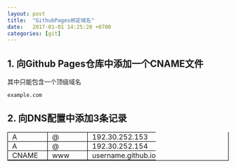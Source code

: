 ```yaml
---
layout: post
title:  "GithubPages绑定域名"
date:   2017-01-01 14:25:20 +0700
categories: [git]
---
```


## 1. 向Github Pages仓库中添加一个CNAME文件
其中只能包含一个顶级域名

```
example.com
```

## 2. 向DNS配置中添加3条记录
<style> 
table{border-right:1px solid #000;border-bottom:1px solid #000} 
table td{border-left:1px solid #000;border-top:1px solid #000;padding:0px 0px 0px 10px} 
</style>  
<table width="400" border="0" cellspacing="0" cellpadding="0"> 
<tr> 
<td width="80">A</td> 
<td width="80">@</td> 
<td width="80">192.30.252.153</td> 
</tr> 
<tr> 
<td>A</td> 
<td>@</td> 
<td>192.30.252.154</td> 
</tr> 
<tr> 
<td>CNAME</td> 
<td>www</td> 
<td>username.github.io</td> 

